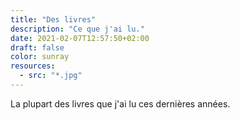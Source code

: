 ```yaml
---
title: "Des livres"
description: "Ce que j'ai lu."
date: 2021-02-07T12:57:50+02:00
draft: false
color: sunray
resources:
  - src: "*.jpg"
---
```


La plupart des livres que j'ai lu ces dernières années.
